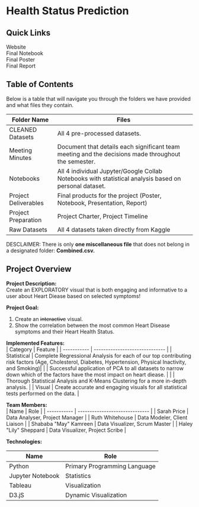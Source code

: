 # Health Status Prediction

## Quick Links

Website<br/>
Final Notebook<br/>
Final Poster<br/>
Final Report<br/>

## Table of Contents

Below is a table that will navigate you through the folders we have provided and what files they contain. 

| Folder Name              | Files                                    |
| -----------              | ------------------------------           |
| CLEANED Datasets         | All 4 pre-processed datasets.            |
| Meeting Minutes          | Document that details each significant team meeting and the decisions made throughout the semester.                                              |
| Notebooks                | All 4 individual Jupyter/Google Collab Notebooks with statistical analysis based on personal dataset.                                                  |
| Project Deliverables     | Final products for the project (Poster, Notebook, Presentation, Report)                                                                                 |
| Project Preparation      | Project Charter, Project Timeline        |
| Raw Datasets             | All 4 datasets taken directly from Kaggle|

DESCLAIMER: There is only **one miscellaneous file** that does not belong in a designated folder: **Combined.csv.**

## Project Overview

**Project Description:**<br/>
Create an EXPLORATORY visual that is both engaging and informative to a user about Heart Diease based on selected symptoms!

**Project Goal:**<br/>
1. Create an ~~interactive~~ visual.
2. Show the correlation between the most common Heart Disease symptoms and their Heart Health Status.

**Implemented Features:**<br/>
| Category                 | Feature                                  |
| -----------              | ------------------------------           |
| Statistical              | Complete Regressional Analysis for each of our top contributing risk factors (Age, Cholesterol, Diabetes, Hypertension, Physical Inactivity, and Smoking)|
|                          | Successful application of PCA to all datasets to narrow down which of the factors have the most impact on heart diease.                                 |
|                          | Thorough Statistical Analysis and K-Means Clustering for a more in-depth analysis.                                                             |
| Visual                   | Create accurate and engaging visuals for all statistical tests performed on the data.                                                                 |

**Team Members:**<br/>
| Name                     | Role                                     |
| -----------              | ------------------------------           |
| Sarah Price              | Data Analyser, Project Manager           |
| Ruth Whitehouse          | Data Modeler, Client Liaison             |
| Shababa "May" Kamreen    | Data Visualizer, Scrum Master            |
| Haley "Lily" Sheppard    | Data Visualizer, Project Scribe          |

**Technologies:**<br/>

| Name                     | Role                                     |
| -----------              | ------------------------------           |
| Python                   | Primary Programming Language             |
| Jupyter Notebook         | Statistics                               |
| Tableau                  | Visualization                            |
| D3.jS                    | Dynamic Visualization                    |

